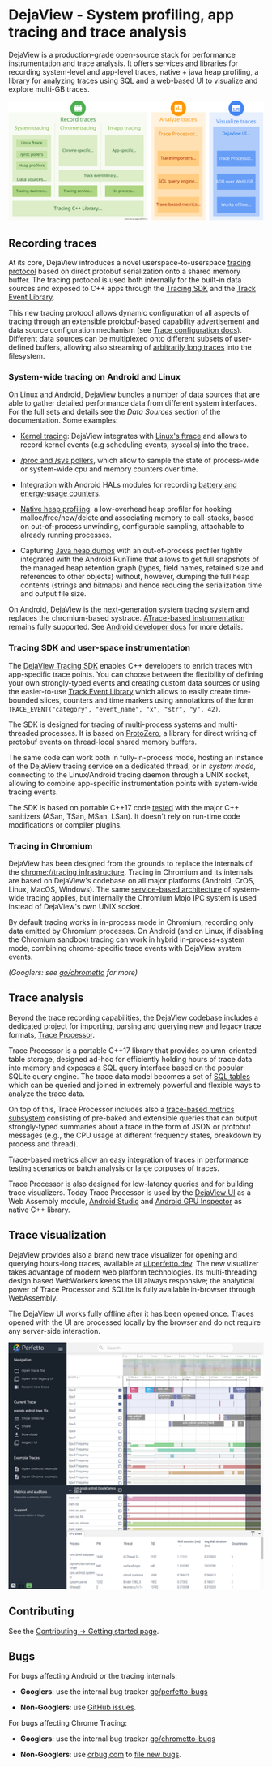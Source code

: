 # DejaView - System profiling, app tracing and trace analysis

DejaView is a production-grade open-source stack for performance
instrumentation and trace analysis. It offers services and libraries for
recording system-level and app-level traces, native + java heap profiling, a
library for analyzing traces using SQL and a web-based UI to visualize and
explore multi-GB traces.

![DejaView stack](/docs/images/dejaview-stack.svg)

## Recording traces

At its core, DejaView introduces a novel userspace-to-userspace
[tracing protocol](/docs/design-docs/api-and-abi.md#tracing-protocol-abi) based
on direct protobuf serialization onto a shared memory buffer. The tracing
protocol is used both internally for the built-in data sources and exposed to
C++ apps through the [Tracing SDK](/docs/instrumentation/tracing-sdk.md) and the
[Track Event Library](/docs/instrumentation/track-events.md).

This new tracing protocol allows dynamic configuration of all aspects of tracing
through an extensible protobuf-based capability advertisement and data source
configuration mechanism (see
[Trace configuration docs](/docs/concepts/config.md)).
Different data sources can be multiplexed onto different subsets of
user-defined buffers, allowing also streaming of
[arbitrarily long traces](/docs/concepts/config.md#long-traces) into the
filesystem.

### System-wide tracing on Android and Linux

On Linux and Android, DejaView bundles a number of data sources that are able to
gather detailed performance data from different system interfaces. For the full
sets and details see the _Data Sources_ section of the documentation. Some
examples:

* [Kernel tracing](/docs/data-sources/cpu-scheduling.md): DejaView integrates
  with [Linux's ftrace][ftrace] and allows to record kernel events (e.g
  scheduling events, syscalls) into the trace.

* [/proc and /sys pollers](/docs/data-sources/memory-counters.md), which allow
  to sample the state of process-wide or system-wide cpu and memory counters
  over time.

* Integration with Android HALs modules for recording [battery and energy-usage
  counters](/docs/data-sources/battery-counters.md).

* [Native heap profiling](/docs/data-sources/native-heap-profiler.md): a
  low-overhead heap profiler for hooking malloc/free/new/delete and associating
  memory to call-stacks, based on out-of-process unwinding, configurable
  sampling, attachable to already running processes.

* Capturing [Java heap dumps](/docs/data-sources/java-heap-profiler.md) with an
  out-of-process profiler tightly integrated with the Android RunTime that
  allows to get full snapshots of the managed heap retention graph (types,
  field names, retained size and references to other objects) without, however,
  dumping the full heap contents (strings and bitmaps) and hence reducing the
  serialization time and output file size.

On Android, DejaView is the next-generation system tracing system and replaces
the chromium-based systrace.
[ATrace-based instrumentation](/docs/data-sources/atrace.md) remains fully
supported.
See [Android developer docs](https://developer.android.com/topic/performance/tracing)
for more details.

### Tracing SDK and user-space instrumentation

The [DejaView Tracing SDK](/docs/instrumentation/tracing-sdk.md) enables C++
developers to enrich traces with app-specific trace points. You can choose
between the flexibility of defining your own strongly-typed events and creating
custom data sources or using the easier-to-use
[Track Event Library](/docs/instrumentation/track-events.md) which allows to
easily create time-bounded slices, counters and time markers using annotations
of the form `TRACE_EVENT("category", "event_name", "x", "str", "y", 42)`.

The SDK is designed for tracing of multi-process systems and multi-threaded
processes. It is based on [ProtoZero](/docs/design-docs/protozero.md), a library
for direct writing of protobuf events on thread-local shared memory buffers.

The same code can work both in fully-in-process mode, hosting an instance of the
DejaView tracing service on a dedicated thread, or in _system mode_, connecting
to the Linux/Android tracing daemon through a UNIX socket, allowing to combine
app-specific instrumentation points with system-wide tracing events.

The SDK is based on portable C++17 code [tested](/docs/contributing/testing.md)
with the major C++ sanitizers (ASan, TSan, MSan, LSan). It doesn't rely on
run-time code modifications or compiler plugins.

### Tracing in Chromium

DejaView has been designed from the grounds to replace the internals of the
[chrome://tracing infrastructure][chrome-tracing]. Tracing in Chromium and its
internals are based on DejaView's codebase on all major platforms (Android,
CrOS, Linux, MacOS, Windows).
The same [service-based architecture](/docs/concepts/service-model.md) of
system-wide tracing applies, but internally the Chromium Mojo IPC system is
used instead of DejaView's own UNIX socket.

By default tracing works in in-process mode in Chromium, recording only data
emitted by Chromium processes. On Android (and on Linux, if disabling the
Chromium sandbox) tracing can work in hybrid in-process+system mode, combining
chrome-specific trace events with DejaView system events.

_(Googlers: see [go/chrometto](https://goto.google.com/chrometto) for more)_

## Trace analysis

Beyond the trace recording capabilities, the DejaView codebase includes a
dedicated project for importing, parsing and querying new and legacy trace
formats, [Trace Processor](/docs/analysis/trace-processor.md).

Trace Processor is a portable C++17 library that provides column-oriented
table storage, designed ad-hoc for efficiently holding hours of trace data
into memory and exposes a SQL query interface based on the popular SQLite query
engine.
The trace data model becomes a set of
[SQL tables](/docs/analysis/sql-tables.autogen) which can be queried and joined
in extremely powerful and flexible ways to analyze the trace data.

On top of this, Trace Processor includes also a
[trace-based metrics subsystem](/docs/analysis/metrics.md) consisting of
pre-baked and extensible queries that can output strongly-typed summaries
about a trace in the form of JSON or protobuf messages (e.g., the CPU usage
at different frequency states, breakdown by process and thread).

Trace-based metrics allow an easy integration of traces in performance testing
scenarios or batch analysis or large corpuses of traces.

Trace Processor is also designed for low-latency queries and for building
trace visualizers. Today Trace Processor is used by the
[DejaView UI](https://ui.perfetto.dev) as a Web Assembly module,
[Android Studio](https://developer.android.com/studio) and
[Android GPU Inspector](https://gpuinspector.dev/) as native C++ library.

## Trace visualization

DejaView provides also a brand new trace visualizer for opening and querying
hours-long traces, available at [ui.perfetto.dev](https://ui.perfetto.dev).
The new visualizer takes advantage of modern web platform technologies.
Its multi-threading design based WebWorkers keeps the UI always responsive;
the analytical power of Trace Processor and SQLite is fully available in-browser
through WebAssembly.

The DejaView UI works fully offline after it has been opened once. Traces opened
with the UI are processed locally by the browser and do not require any
server-side interaction.

![DejaView UI screenshot](/docs/images/dejaview-ui-screenshot.png)

## Contributing

See the [Contributing -> Getting started page](/docs/contributing/getting-started.md).

## Bugs

For bugs affecting Android or the tracing internals:

* **Googlers**: use the internal bug tracker [go/perfetto-bugs](http://goto.google.com/perfetto-bugs)

* **Non-Googlers**: use [GitHub issues](https://github.com/google/perfetto/issues).

For bugs affecting Chrome Tracing:

* **Googlers**: use the internal bug tracker [go/chrometto-bugs](http://goto.google.com/chrometto-bugs)

* **Non-Googlers**: use [crbug.com](https://bugs.chromium.org/p/chromium/issues/list?q=component%3ASpeed%3ETracing%20label%3ADejaView)
to [file new bugs](https://bugs.chromium.org/p/chromium/issues/entry?components=Speed%3ETracing&labels=DejaView).

[ftrace]: https://www.kernel.org/doc/Documentation/trace/ftrace.txt
[chrome-tracing]: https://www.chromium.org/developers/how-tos/trace-event-profiling-tool
